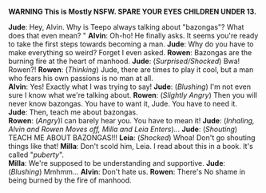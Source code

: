 **WARNING This is Mostly NSFW. SPARE YOUR EYES CHILDREN UNDER 13.**

**Jude**:  Hey, Alvin. Why is Teepo always talking about "bazongas"? What does that even mean? "
**Alvin**: Oh-ho! He finally asks. It seems you're ready to take the first steps towards becoming a man. 
**Jude**:  Why do you have to make everything so weird? Forget I even asked. 
**Rowen**: Bazongas are the burning fire at the heart of manhood. 
**Jude**:  (*Surprised/Shocked*) Bwa! Rowen?! 
**Rowen**: (*Thinking*) Jude, there are times to play it cool, but a man who fears his own passions is no man at all.  
**Alvin**: Yes! Exactly what I was trying to say! 
**Jude**:  (*Blushing*) I'm not even sure I know what we're talking about. 
**Rowen**: (*Slightly Angry*) Then you will never know bazongas. You have to want it, Jude. You have to need it.  
**Jude**:  Then, teach me about bazongas.  
**Rowen**: (*Angry*)I can barely hear you. You have to mean it! 
**Jude**:  (*Inhaling, Alvin and Rowen Moves off, Milla and Leia Enters*)... 
**Jude**:  (*Shouting*) TEACH ME ABOUT BAZONGAS!!! 
**Leia**:  (*Shocked*) Whoa! Don't go shouting things like that! 
**Milla**: Don't scold him, Leia. I read about this in a book. It's called "*puberty*".  
**Milla**: We're supposed to be understanding and supportive. 
**Jude**:  (*Blushing*) Mmhmm...
**Alvin**: Don't hate us. 
**Rowen**: There's No shame in being burned by the fire of manhood.